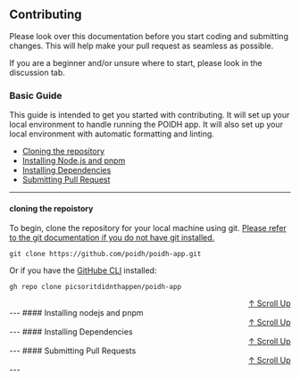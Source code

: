 ## Contributing

Please look over this documentation before you start coding and submitting changes. This will help make your pull request as seamless as possible.

If you are a beginner and/or unsure where to start, please look in the discussion tab.

### Basic Guide

This guide is intended to get you started with contributing. It will set up your local environment to handle running the POIDH app. It will also set up your local environment with automatic formatting and linting.

- [Cloning the repository](#cloning-the-repoistory)
- [Installing Node.js and pnpm](#installing-nodejs-and-pnpm)
- [Installing Dependencies](#installing-dependencies)
- [Submitting Pull Request](#submitting-pull-requests)

---

#### cloning the repoistory

To begin, clone the repository for your local machine using git. [Please refer to the git documentation if you do not have git installed.](https://git-scm.com/docs)

`git clone https://github.com/poidh/poidh-app.git`

Or if you have the [GitHube CLI](cli.github.com) installed:

`gh repo clone picsoritdidnthappen/poidh-app`

<div style="text-align: right;">
  <a href="#top">↑ Scroll Up</a>
</div>
---
#### Installing nodejs and pnpm

<div style="text-align: right;">
  <a href="#top">↑ Scroll Up</a>
</div>
---
#### Installing Dependencies

<div style="text-align: right;">
  <a href="#top">↑ Scroll Up</a>
</div>
---
#### Submitting Pull Requests

<div style="text-align: right;">
  <a href="#top">↑ Scroll Up</a>
</div>
---
